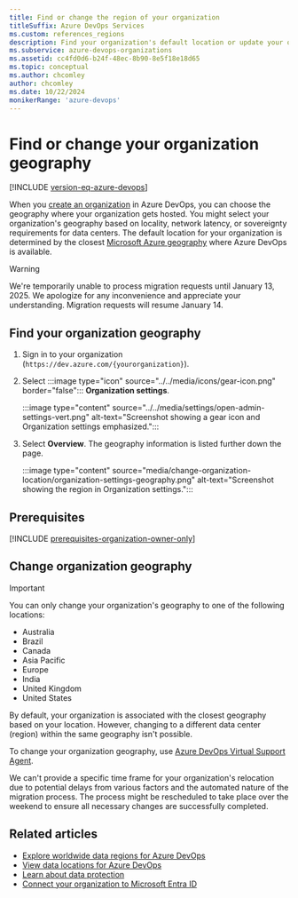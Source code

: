 ```yaml
---
title: Find or change the region of your organization
titleSuffix: Azure DevOps Services
ms.custom: references_regions
description: Find your organization's default location or update your organization's region in Azure DevOps.
ms.subservice: azure-devops-organizations
ms.assetid: cc4fd0d6-b24f-48ec-8b90-8e5f18e18d65
ms.topic: conceptual
ms.author: chcomley
author: chcomley
ms.date: 10/22/2024
monikerRange: 'azure-devops'
---
```


# Find or change your organization geography

[!INCLUDE [version-eq-azure-devops](../../includes/version-eq-azure-devops.md)]

When you [create an organization](create-organization.md) in Azure DevOps, you can choose the geography where your organization gets hosted. You might select your organization's geography based on locality, network latency, or sovereignty requirements for data centers. The default location for your organization is determined by the closest [Microsoft Azure geography](https://azure.microsoft.com/regions) where Azure DevOps is available.

> [!WARNING]
> We're temporarily unable to process migration requests until January 13, 2025. We apologize for any inconvenience and appreciate your understanding. Migration requests will resume January 14.

## Find your organization geography

1. Sign in to your organization (```https://dev.azure.com/{yourorganization}```).

2. Select :::image type="icon" source="../../media/icons/gear-icon.png" border="false"::: **Organization settings**.

   :::image type="content" source="../../media/settings/open-admin-settings-vert.png" alt-text="Screenshot showing a gear icon and Organization settings emphasized.":::

1. Select **Overview**. The geography information is listed further down the page.

   :::image type="content" source="media/change-organization-location/organization-settings-geography.png" alt-text="Screenshot showing the region in Organization settings.":::

## Prerequisites

[!INCLUDE [prerequisites-organization-owner-only](../../includes/prerequisites-organization-owner-only.md)]

## Change organization geography

> [!IMPORTANT]
> You can only change your organization's geography to one of the following locations:
> - Australia
> - Brazil
> - Canada
> - Asia Pacific
> - Europe
> - India
> - United Kingdom
> - United States

By default, your organization is associated with the closest geography based on your location. However, changing to a different data center (region) within the same geography isn't possible.

To change your organization geography, use [Azure DevOps Virtual Support Agent](https://go.microsoft.com/fwlink/?linkid=2160944).

We can't provide a specific time frame for your organization's relocation due to potential delays from various factors and the automated nature of the migration process. The process might be rescheduled to take place over the weekend to ensure all necessary changes are successfully completed.

## Related articles

- [Explore worldwide data regions for Azure DevOps](../security/data-location.md)
- [View data locations for Azure DevOps](../security/data-location.md)
- [Learn about data protection](../security/data-protection.md)
- [Connect your organization to Microsoft Entra ID](connect-organization-to-azure-ad.md)
